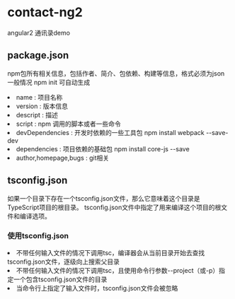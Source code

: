 # contact-ng2
angular2 通讯录demo


## package.json
npm包所有相关信息，包括作者、简介、包依赖、构建等信息，格式必须为json 一般情况 npm init 可自动生成
<li>name : 项目名称</li>
<li>version : 版本信息</li>
<li>descript : 描述</li>
<li>script : npm 调用的脚本或者一些命令</li>
<li>devDependencies : 开发时依赖的一些工具包 npm install webpack --save-dev</li>
<li>dependencies : 项目依赖的基础包 npm install core-js --save</li>
<li>author,homepage,bugs : git相关</li>


## tsconfig.json
如果一个目录下存在一个tsconfig.json文件，那么它意味着这个目录是TypeScript项目的根目录。
tsconfig.json文件中指定了用来编译这个项目的根文件和编译选项。
### 使用tsconfig.json
<li>不带任何输入文件的情况下调用tsc，编译器会从当前目录开始去查找tsconfig.json文件，逐级向上搜索父目录</li>
<li>不带任何输入文件的情况下调用tsc，且使用命令行参数--project（或-p）指定一个包含tsconfig.json文件的目录</li>
<li>当命令行上指定了输入文件时，tsconfig.json文件会被忽略</li>




